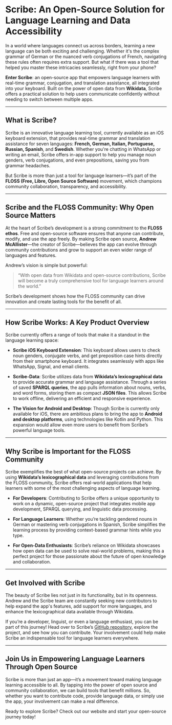 # Scribe: An Open-Source Solution for Language Learning and Data Accessibility

In a world where languages connect us across borders, learning a new language can be both exciting and challenging. Whether it's the complex grammar of German or the nuanced verb conjugations of French, navigating these rules often requires extra support. But what if there was a tool that helped you master these intricacies seamlessly, right from your phone?

**Enter Scribe**: an open-source app that empowers language learners with real-time grammar, conjugation, and translation assistance, all integrated into your keyboard. Built on the power of open data from **Wikidata**, Scribe offers a practical solution to help users communicate confidently without needing to switch between multiple apps.

---

## What is Scribe?

Scribe is an innovative language learning tool, currently available as an iOS keyboard extension, that provides real-time grammar and translation assistance for seven languages: **French, German, Italian, Portuguese, Russian, Spanish**, and **Swedish**. Whether you're chatting in WhatsApp or writing an email, Scribe offers in-app support to help you manage noun genders, verb conjugations, and even prepositions, saving you from grammar headaches.

But Scribe is more than just a tool for language learners—it’s part of the **FLOSS (Free, Libre, Open Source Software)** movement, which champions community collaboration, transparency, and accessibility.

---

## Scribe and the FLOSS Community: Why Open Source Matters

At the heart of Scribe’s development is a strong commitment to the **FLOSS ethos**. Free and open-source software ensures that anyone can contribute, modify, and use the app freely. By making Scribe open source, **Andrew McAllister**—the creator of Scribe—believes the app can evolve through community contributions and grow to support an even wider range of languages and features.

Andrew’s vision is simple but powerful: 
> “With open data from Wikidata and open-source contributions, Scribe will become a truly comprehensive tool for language learners around the world.”

Scribe’s development shows how the FLOSS community can drive innovation and create lasting tools for the benefit of all.

---

## How Scribe Works: A Key Product Overview

Scribe currently offers a range of tools that make it a standout in the language learning space:

- **Scribe iOS Keyboard Extension**: This keyboard allows users to check noun genders, conjugate verbs, and get preposition case hints directly from their smartphone keyboard. It integrates seamlessly with apps like WhatsApp, Signal, and email clients.

- **Scribe-Data**: Scribe utilizes data from **Wikidata’s lexicographical data** to provide accurate grammar and language assistance. Through a series of saved **SPARQL queries**, the app pulls information about nouns, verbs, and word forms, storing them as compact **JSON files**. This allows Scribe to work offline, delivering an efficient and responsive experience.

- **The Vision for Android and Desktop**: Though Scribe is currently only available for iOS, there are ambitious plans to bring the app to **Android and desktop platforms**, using technologies like Kotlin and Python. This expansion would allow even more users to benefit from Scribe’s powerful language tools.

---

## Why Scribe is Important for the FLOSS Community

Scribe exemplifies the best of what open-source projects can achieve. By using **Wikidata’s lexicographical data** and leveraging contributions from the FLOSS community, Scribe offers real-world applications that help learners with some of the most challenging aspects of language learning.

- **For Developers**: Contributing to Scribe offers a unique opportunity to work on a dynamic, open-source project that integrates mobile app development, SPARQL querying, and linguistic data processing.

- **For Language Learners**: Whether you’re tackling gendered nouns in German or mastering verb conjugations in Spanish, Scribe simplifies the learning process by providing context-based grammar hints while you type.

- **For Open-Data Enthusiasts**: Scribe’s reliance on Wikidata showcases how open data can be used to solve real-world problems, making this a perfect project for those passionate about the future of open knowledge and collaboration.

---

## Get Involved with Scribe

The beauty of Scribe lies not just in its functionality, but in its openness. Andrew and the Scribe team are constantly seeking new contributors to help expand the app's features, add support for more languages, and enhance the lexicographical data available through Wikidata.

If you’re a developer, linguist, or even a language enthusiast, you can be part of this journey! Head over to Scribe’s [GitHub repository](https://github.com/scribe), explore the project, and see how you can contribute. Your involvement could help make Scribe an indispensable tool for language learners everywhere.

---

## Join Us in Empowering Language Learners Through Open Source

Scribe is more than just an app—it’s a movement toward making language learning accessible to all. By tapping into the power of open source and community collaboration, we can build tools that benefit millions. So, whether you want to contribute code, provide language data, or simply use the app, your involvement can make a real difference.

Ready to explore Scribe? Check out our website and start your open-source journey today!
